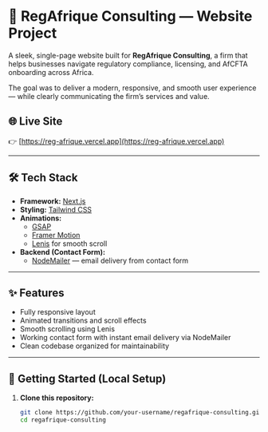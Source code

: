 # 🏢 RegAfrique Consulting — Website Project

A sleek, single-page website built for **RegAfrique Consulting**, a firm that helps businesses navigate regulatory compliance, licensing, and AfCFTA onboarding across Africa.

The goal was to deliver a modern, responsive, and smooth user experience — while clearly communicating the firm’s services and value.

## 🌐 Live Site

👉 [https://reg-afrique.vercel.app](https://reg-afrique.vercel.app)

---

## 🛠️ Tech Stack

- **Framework:** [Next.js](https://nextjs.org/)
- **Styling:** [Tailwind CSS](https://tailwindcss.com/)
- **Animations:**  
  - [GSAP](https://greensock.com/gsap/)  
  - [Framer Motion](https://www.framer.com/motion/)  
  - [Lenis](https://lenis.studiofreight.com/) for smooth scroll
- **Backend (Contact Form):**  
  - [NodeMailer](https://nodemailer.com/) — email delivery from contact form

---

## ✨ Features

- Fully responsive layout
- Animated transitions and scroll effects
- Smooth scrolling using Lenis
- Working contact form with instant email delivery via NodeMailer
- Clean codebase organized for maintainability

---

## 🚀 Getting Started (Local Setup)

1. **Clone this repository:**

   ```bash
   git clone https://github.com/your-username/regafrique-consulting.git
   cd regafrique-consulting